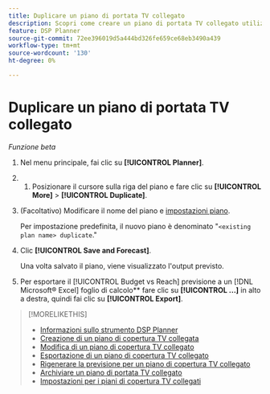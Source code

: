 ```yaml
---
title: Duplicare un piano di portata TV collegato
description: Scopri come creare un piano di portata TV collegato utilizzando le impostazioni di un piano esistente.
feature: DSP Planner
source-git-commit: 72ee396019d5a444bd326fe659ce68eb3490a439
workflow-type: tm+mt
source-wordcount: '130'
ht-degree: 0%

---
```


# Duplicare un piano di portata TV collegato

*Funzione beta*

1. Nel menu principale, fai clic su **[!UICONTROL Planner]**.

1. 
   1. Posizionare il cursore sulla riga del piano e fare clic su **[!UICONTROL More]** > **[!UICONTROL Duplicate]**.

1. (Facoltativo) Modificare il nome del piano e [impostazioni piano](planner-settings.md).

   Per impostazione predefinita, il nuovo piano è denominato &quot;`<existing plan name> duplicate`.&quot;

1. Clic **[!UICONTROL Save and Forecast]**.

   Una volta salvato il piano, viene visualizzato l&#39;output previsto.

1. Per esportare il [!UICONTROL Budget vs Reach] previsione a un [!DNL Microsoft® Excel] foglio di calcolo** fare clic su **[!UICONTROL ...]** in alto a destra, quindi fai clic su **[!UICONTROL Export]**.

>[!MORELIKETHIS]
>
>* [Informazioni sullo strumento DSP Planner](planner-about.md)
>* [Creazione di un piano di copertura TV collegata](planner-create.md)
>* [Modifica di un piano di copertura TV collegato](planner-edit.md)
>* [Esportazione di un piano di copertura TV collegato](planner-export.md)
>* [Rigenerare la previsione per un piano di copertura TV collegato](planner-forecast.md)
>* [Archiviare un piano di portata TV collegato](planner-archive.md)
>* [Impostazioni per i piani di copertura TV collegati](planner-settings.md)
